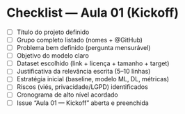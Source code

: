 # Checklist — Aula 01 (Kickoff)

- [ ] Título do projeto definido
- [ ] Grupo completo listado (nomes + @GitHub)
- [ ] Problema bem definido (pergunta mensurável)
- [ ] Objetivo do modelo claro
- [ ] Dataset escolhido (link + licença + tamanho + target)
- [ ] Justificativa da relevância escrita (5–10 linhas)
- [ ] Estratégia inicial (baseline, modelo ML, DL, métricas)
- [ ] Riscos (viés, privacidade/LGPD) identificados
- [ ] Cronograma de alto nível acordado
- [ ] Issue “Aula 01 — Kickoff” aberta e preenchida